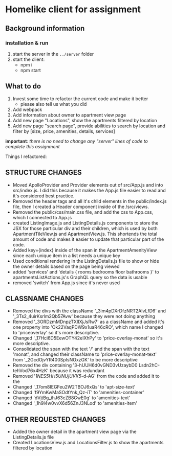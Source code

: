 # Homelike client for assignment

## Background information

### installation & run
1. start the server in the `../server` folder
1. start the client:
    - npm i
    - npm start

## What to do
1. Invest some time to refactor the current code and make it better
    - please also tell us what you did
1. Add webpack
1. Add information about owner to apartment view page
1. Add new page "Locations", show the apartments filtered by location
1. Add new page "search page", provide abilities to search by location and filter by [size, price, amenities, details, services]

**important**: _there is no need to change any "server" lines of code to complete this assignment_


Things I refactored:

## STRUCTURE CHANGES
- Moved ApolloProvider and Provider elements out of src/App.js and into src/index.js. I did this because it makes the App.js file easier to read and it's considered best practice.
- Removed the header tags and all it's child elements in the public/index.js file, then I created a Header component inside of the /src/views. 
- Removed the public/css/main.css file, and add the css to App.css, which I connected to App.js
- created ListingImage.js and ListingDetails.js components to store the JSX for those particular div and their children, which is used by both ApartmentTileView.js and ApartmentView.js. This shortends the total amount of code and makes it easier to update that particular part of the code.
- Added key={index} inside of the span in the ApartmentAmenityView since each unique item in a list needs a unique key
- Used conditional rendering in the ListingDetails.js file to show or hide the owner details based on the page being viewed
- added 'services' and 'details { rooms bedrooms floor bathrooms }' to apartmentsListActions.js's GraphQL query so the data is usable
- removed 'switch' from App.js since it's never used

## CLASSNAME CHANGES
- Removed the divs with the className '_3im4pDXrDfzNRT2AlvLfD6' and '_3Ts2_4uirKsrlm2Qb57Avw' because they were not doing anything
- Removed '_3ORDzmMDnpzTXIIXjJsRw7' as a className and added it's one property into 'Ok22VaqPDW9x1uaR46cRO', which name I changed to 'priceoverlay' so it's more descriptive.
- Changed '_17Hci6D5EewOTY42eIXhPy' to 'price-overlay-monat' so it's more descriptive.
- Consolidated the span with the text '/' and the span with the text 'monat', and changed their className to 'price-overlay-monat-text' from '_2GcdOjvYR400SpIsNOxzGK' to be more descriptive
- Removed the div containing '3-hUUH6d0vGND3vUzaybD0 Lsdn2hC-tehVod76x4HzK' because it was redundant
- Removed '_1NES5HH5UNUjUVK5_-d-AG' from the code and added it to the 
- Changed '_17om8IEGFeu2W2TBOJ6xQs' to 'apt-size-text'
- Changed 'f9YmKwMaSOdtYnk_Qz-iT' to 'amenities-container'
- Changed 'dVjtBg_ihJ63cZB8GwE0g' to 'amenities-text'
- Changed '_1h9l4w0vvX6d56ZnJ3NLod' to 'amenities-item'

## OTHER REQUESTED CHANGES
- Added the owner detail in the apartment view page via the ListingDetails.js file
- Created LocationsView.js and LocationsFilter.js to show the apartments filtered by location